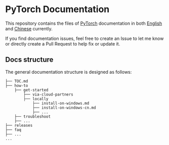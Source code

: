 # PyTorch Documentation

This repository contains the files of [PyTorch](https://pytorch.org/) documentation in both [English](https://github.com/beth4testin/docs/blob/master/how-to/get-started/locally/install-on-windows.md) and [Chinese](https://github.com/beth4testin/docs/blob/master/how-to/get-started/locally/install-on-windows-cn.md) currently.
 
If you find documentation issues, feel free to create an Issue to let me know or directly create a Pull Request to help fix or update it.

## Docs structure

The general documentation structure is designed as follows:

```
├── TOC.md
├── how-to
    ├── get-started
        ├── via-cloud-partners
        ├── locally
            ├── install-on-windows.md
            ├── install-on-windows-cn.md
            ├── ...
    ├── troubleshoot
    ├── ...
├── releases
├── faq
├── ...
...
```

